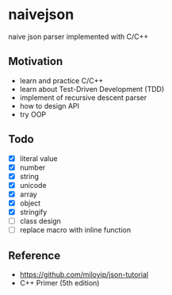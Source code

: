 # naivejson

naive json parser implemented with C/C++

## Motivation

- learn and practice C/C++
- learn about Test-Driven Development (TDD)
- implement of recursive descent parser
- how to design API
- try OOP

## Todo

- [x] literal value
- [x] number
- [x] string
- [x] unicode
- [x] array
- [x] object
- [x] stringify
- [ ] class design
- [ ] replace macro with inline function

## Reference

- https://github.com/miloyip/json-tutorial
- C++ Primer (5th edition)